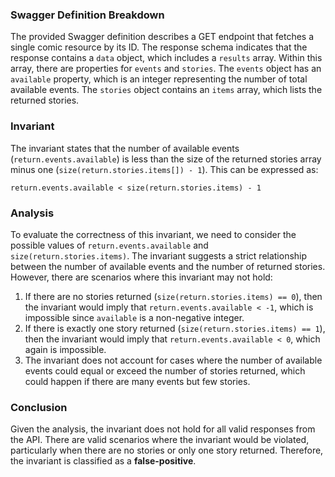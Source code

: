 ### Swagger Definition Breakdown
The provided Swagger definition describes a GET endpoint that fetches a single comic resource by its ID. The response schema indicates that the response contains a `data` object, which includes a `results` array. Within this array, there are properties for `events` and `stories`. The `events` object has an `available` property, which is an integer representing the number of total available events. The `stories` object contains an `items` array, which lists the returned stories.

### Invariant
The invariant states that the number of available events (`return.events.available`) is less than the size of the returned stories array minus one (`size(return.stories.items[]) - 1`). This can be expressed as:

`return.events.available < size(return.stories.items) - 1`

### Analysis
To evaluate the correctness of this invariant, we need to consider the possible values of `return.events.available` and `size(return.stories.items)`. The invariant suggests a strict relationship between the number of available events and the number of returned stories. However, there are scenarios where this invariant may not hold:
1. If there are no stories returned (`size(return.stories.items) == 0`), then the invariant would imply that `return.events.available < -1`, which is impossible since `available` is a non-negative integer.
2. If there is exactly one story returned (`size(return.stories.items) == 1`), then the invariant would imply that `return.events.available < 0`, which again is impossible.
3. The invariant does not account for cases where the number of available events could equal or exceed the number of stories returned, which could happen if there are many events but few stories.

### Conclusion
Given the analysis, the invariant does not hold for all valid responses from the API. There are valid scenarios where the invariant would be violated, particularly when there are no stories or only one story returned. Therefore, the invariant is classified as a **false-positive**.
